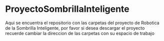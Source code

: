 # ProyectoSombrillaInteligente
Aqui se encuentra el repositorio con las carpetas del proyecto de Robotica de la Sombrilla Inteligente, por favor si desea descargar el proyecto recuerde cambiar la direccion de las carpetas con su espacio de trabajo
